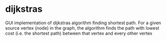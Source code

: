 dijkstras
=========

GUI implementation of dijkstras algorithm finding shortest path. For a given source vertex (node) in the graph, the algorithm finds the path with lowest cost (i.e. the shortest path) between that vertex and every other vertex
